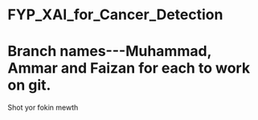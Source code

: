 # FYP_XAI_for_Cancer_Detection
# Branch names---Muhammad, Ammar and Faizan for each to work on git.
Shot yor fokin mewth
